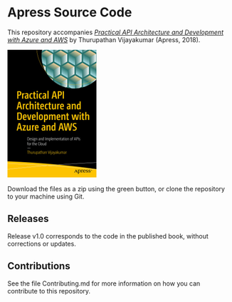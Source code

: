 # Apress Source Code

This repository accompanies [*Practical API Architecture and Development with Azure and AWS*](https://www.apress.com/9781484235546) by Thurupathan Vijayakumar (Apress, 2018).

[comment]: #cover
![Cover image](9781484235546.jpg)

Download the files as a zip using the green button, or clone the repository to your machine using Git.

## Releases

Release v1.0 corresponds to the code in the published book, without corrections or updates.

## Contributions

See the file Contributing.md for more information on how you can contribute to this repository.